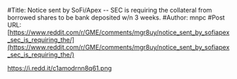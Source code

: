 #Title: Notice sent by SoFi/Apex -- SEC is requiring the collateral from borrowed shares to be bank deposited w/n 3 weeks.
#Author: mnpc
#Post URL: [https://www.reddit.com/r/GME/comments/mgr8uy/notice_sent_by_sofiapex_sec_is_requiring_the/](https://www.reddit.com/r/GME/comments/mgr8uy/notice_sent_by_sofiapex_sec_is_requiring_the/)


https://i.redd.it/c1amodrnn8q61.png